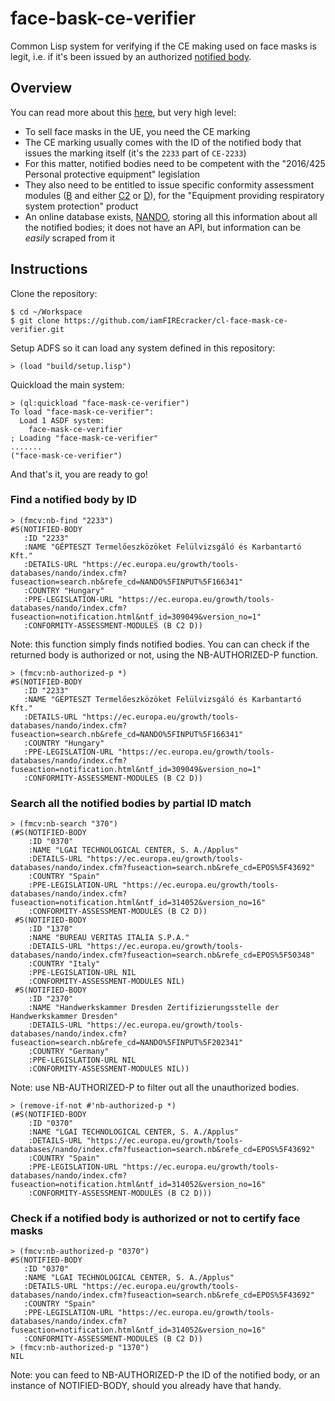 # face-bask-ce-verifier
Common Lisp system for verifying if the CE making used on face masks is
legit, i.e. if it's been issued by an authorized [notified
body](https://en.wikipedia.org/wiki/Notified_body).

## Overview
You can read more about this
[here](https://matteolandi.net/plan.html#day-2021-10-20), but very high level:

- To sell face masks in the UE, you need the CE marking
- The CE marking usually comes with the ID of the notified body that issues the
  marking itself (it's the `2233` part of `CE-2233`)
- For this matter, notified bodies need to be competent with the "2016/425
  Personal protective equipment" legislation
- They also need to be entitled to issue specific conformity assessment
  modules
  ([B](https://support.ce-check.eu/hc/en-us/articles/360019298431-Conformity-Assessment-Module-B)
  and either
  [C2](https://support.ce-check.eu/hc/en-us/articles/360019507611-Conformity-Assessment-Module-C2-)
  or
  [D](https://support.ce-check.eu/hc/en-us/articles/360019191712-Conformity-Assessment-Modules-D-D1)),
  for the "Equipment providing respiratory system protection" product
- An online database exists,
  [NANDO](https://ec.europa.eu/growth/tools-databases/nando/index.cfm), storing
  all this information about all the notified bodies; it does not have an API,
  but information can be _easily_ scraped from it

## Instructions
Clone the repository:

    $ cd ~/Workspace
    $ git clone https://github.com/iamFIREcracker/cl-face-mask-ce-verifier.git

Setup ADFS so it can load any system defined in this repository:

    > (load "build/setup.lisp")

Quickload the main system:

    > (ql:quickload "face-mask-ce-verifier")
    To load "face-mask-ce-verifier":
      Load 1 ASDF system:
        face-mask-ce-verifier
    ; Loading "face-mask-ce-verifier"
    .......
    ("face-mask-ce-verifier")

And that's it, you are ready to go!

### Find a notified body by ID

    > (fmcv:nb-find "2233")
    #S(NOTIFIED-BODY
       :ID "2233"
       :NAME "GÉPTESZT Termelőeszközöket Felülvizsgáló és Karbantartó Kft."
       :DETAILS-URL "https://ec.europa.eu/growth/tools-databases/nando/index.cfm?fuseaction=search.nb&refe_cd=NANDO%5FINPUT%5F166341"
       :COUNTRY "Hungary"
       :PPE-LEGISLATION-URL "https://ec.europa.eu/growth/tools-databases/nando/index.cfm?fuseaction=notification.html&ntf_id=309049&version_no=1"
       :CONFORMITY-ASSESSMENT-MODULES (B C2 D))

Note: this function simply finds notified bodies.  You can can check if the
returned body is authorized or not, using the NB-AUTHORIZED-P function.

    > (fmcv:nb-authorized-p *)
    #S(NOTIFIED-BODY
       :ID "2233"
       :NAME "GÉPTESZT Termelőeszközöket Felülvizsgáló és Karbantartó Kft."
       :DETAILS-URL "https://ec.europa.eu/growth/tools-databases/nando/index.cfm?fuseaction=search.nb&refe_cd=NANDO%5FINPUT%5F166341"
       :COUNTRY "Hungary"
       :PPE-LEGISLATION-URL "https://ec.europa.eu/growth/tools-databases/nando/index.cfm?fuseaction=notification.html&ntf_id=309049&version_no=1"
       :CONFORMITY-ASSESSMENT-MODULES (B C2 D))

### Search all the notified bodies by partial ID match

    > (fmcv:nb-search "370")
    (#S(NOTIFIED-BODY
        :ID "0370"
        :NAME "LGAI TECHNOLOGICAL CENTER, S. A./Applus"
        :DETAILS-URL "https://ec.europa.eu/growth/tools-databases/nando/index.cfm?fuseaction=search.nb&refe_cd=EPOS%5F43692"
        :COUNTRY "Spain"
        :PPE-LEGISLATION-URL "https://ec.europa.eu/growth/tools-databases/nando/index.cfm?fuseaction=notification.html&ntf_id=314052&version_no=16"
        :CONFORMITY-ASSESSMENT-MODULES (B C2 D))
     #S(NOTIFIED-BODY
        :ID "1370"
        :NAME "BUREAU VERITAS ITALIA S.P.A."
        :DETAILS-URL "https://ec.europa.eu/growth/tools-databases/nando/index.cfm?fuseaction=search.nb&refe_cd=EPOS%5F50348"
        :COUNTRY "Italy"
        :PPE-LEGISLATION-URL NIL
        :CONFORMITY-ASSESSMENT-MODULES NIL)
     #S(NOTIFIED-BODY
        :ID "2370"
        :NAME "Handwerkskammer Dresden Zertifizierungsstelle der Handwerkskammer Dresden"
        :DETAILS-URL "https://ec.europa.eu/growth/tools-databases/nando/index.cfm?fuseaction=search.nb&refe_cd=NANDO%5FINPUT%5F202341"
        :COUNTRY "Germany"
        :PPE-LEGISLATION-URL NIL
        :CONFORMITY-ASSESSMENT-MODULES NIL))

Note: use NB-AUTHORIZED-P to filter out all the unauthorized bodies.

    > (remove-if-not #'nb-authorized-p *)
    (#S(NOTIFIED-BODY
        :ID "0370"
        :NAME "LGAI TECHNOLOGICAL CENTER, S. A./Applus"
        :DETAILS-URL "https://ec.europa.eu/growth/tools-databases/nando/index.cfm?fuseaction=search.nb&refe_cd=EPOS%5F43692"
        :COUNTRY "Spain"
        :PPE-LEGISLATION-URL "https://ec.europa.eu/growth/tools-databases/nando/index.cfm?fuseaction=notification.html&ntf_id=314052&version_no=16"
        :CONFORMITY-ASSESSMENT-MODULES (B C2 D)))

### Check if a notified body is authorized or not to certify face masks

    > (fmcv:nb-authorized-p "0370")
    #S(NOTIFIED-BODY
       :ID "0370"
       :NAME "LGAI TECHNOLOGICAL CENTER, S. A./Applus"
       :DETAILS-URL "https://ec.europa.eu/growth/tools-databases/nando/index.cfm?fuseaction=search.nb&refe_cd=EPOS%5F43692"
       :COUNTRY "Spain"
       :PPE-LEGISLATION-URL "https://ec.europa.eu/growth/tools-databases/nando/index.cfm?fuseaction=notification.html&ntf_id=314052&version_no=16"
       :CONFORMITY-ASSESSMENT-MODULES (B C2 D))
    > (fmcv:nb-authorized-p "1370")
    NIL

Note: you can feed to NB-AUTHORIZED-P the ID of the notified body, or an
instance of NOTIFIED-BODY, should you already have that handy.
